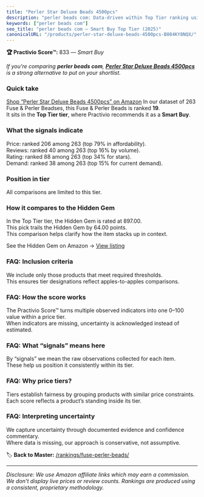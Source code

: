 ```yaml
---
title: "Perler Star Deluxe Beads 4500pcs"
description: "perler beads com: Data-driven within Top Tier ranking using the Practivio Score™. Positioned by quality, value, demand, findability, momentum."
keywords: ["perler beads com"]
seo_title: "perler beads com — Smart Buy Top Tier (2025)"
canonicalURL: "/products/perler-star-deluxe-beads-4500pcs-B084KY8NQX/"
---
```


**🏆 Practivio Score™:** 833 — _Smart Buy_


*If you're comparing **perler beads com**, **[Perler Star Deluxe Beads 4500pcs](https://www.amazon.com/dp/B084KY8NQX?tag=practivio-20)** is a strong alternative to put on your shortlist.*
### Quick take
[Shop “Perler Star Deluxe Beads 4500pcs” on Amazon](https://www.amazon.com/dp/B084KY8NQX?tag=practivio-20)
In our dataset of 263 Fuse & Perler Beadses, this Fuse & Perler Beads is ranked **19**.  
It sits in the **Top Tier tier**, where Practivio recommends it as a **Smart Buy**.

### What the signals indicate
Price: ranked 206 among 263 (top 79% in affordability).  
Reviews: ranked 40 among 263 (top 16% by volume).  
Rating: ranked 88 among 263 (top 34% for stars).  
Demand: ranked 38 among 263 (top 15% for current demand).

### Position in tier
All comparisons are limited to this tier.

### How it compares to the Hidden Gem
In the Top Tier tier, the Hidden Gem is rated at 897.00.  
This pick trails the Hidden Gem by 64.00 points.  
This comparison helps clarify how the item stacks up in context.  

See the Hidden Gem on Amazon → [View listing](https://www.amazon.com/dp/B000ZDME7Y?tag=practivio-20)

### FAQ: Inclusion criteria
We include only those products that meet required thresholds.  
This ensures tier designations reflect apples-to-apples comparisons.

### FAQ: How the score works
The Practivio Score™ turns multiple observed indicators into one 0–100 value within a price tier.  
When indicators are missing, uncertainty is acknowledged instead of estimated.

### FAQ: What “signals” means here
By “signals” we mean the raw observations collected for each item.  
These help us position it consistently within its tier.

### FAQ: Why price tiers?
Tiers establish fairness by grouping products with similar price constraints.  
Each score reflects a product’s standing inside its tier.

### FAQ: Interpreting uncertainty
We capture uncertainty through documented evidence and confidence commentary.  
Where data is missing, our approach is conservative, not assumptive.


🏷️ **Back to Master:** [/rankings/fuse-perler-beads/](/rankings/fuse-perler-beads/)

---
_Disclosure: We use Amazon affiliate links which may earn a commission. We don’t display live prices or review counts. Rankings are produced using a consistent, proprietary methodology._
